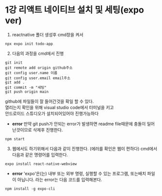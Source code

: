 # 1강 리액트 네이티브 설치 및 세팅(expo ver)
1. reactnative 폴더 생성후 cmd창을 켜서
```
npx expo init todo-app
```
2. 다음의 과정을 cmd에서 진행
```
git init
git remote add origin github주소
git config user.name 이름
git config user.email email주소
git add .
git commit -m "세팅"
git push origin main
```
github에 파일들이 잘 들어간것을 확일 할 수 있다.<br>
열리는지 확인을 위해 visual studio code에서 터미널을 키고 <br>
안드로이드 스튜디오가 설치되어있어야 진행가능하다 <br>
- **error** 만약 git push가 안되는 error가 발생하면 readme file때문에 충돌이 일어난것이므로 삭제후 진행한다.
  
```
npm start
```
3. 웹에서도 하기위해서 다음과 같이 진행한다. (에러를 확인은 웹이 편하다)
cmd에서 다음과 같은 명령어를 입력한다.
```
expo install react-native-webview
``` 
- **error** 'expo'은(는) 내부 또는 외부 명령, 실행할 수 있는 프로그램, 또는배치 파일이 아닙니다. 라는 error는 다음 코드를 입력해본다.
```
npm install -g expo-cli
```
